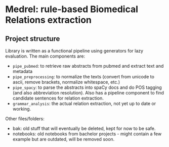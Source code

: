 # Medrel: rule-based Biomedical Relations extraction

## Project structure

Library is written as a functional pipeline using generators for lazy evaluation. The main components are:

- `pipe_pubmed`: to retrieve raw abstracts from pubmed and extract text and metadata
- `pipe_preprocessing`: to normalize the texts (convert from unicode to ascii, remove brackets, normalize whitespace, etc.)
- `pipe_spacy`: to parse the abstracts into spaCy docs and do POS tagging (and also abbreviation resolution). Also has a pipeline component to find candidate sentences for relation extraction.
- `grammar_analysis`: the actual relation extraction, not yet up to date or working.

Other files/folders:

- bak: old stuff that will eventually be deleted, kept for now to be safe.
- notebooks: old notebooks from bachelor projects - might contain a few example but are outdated, will be removed soon.
